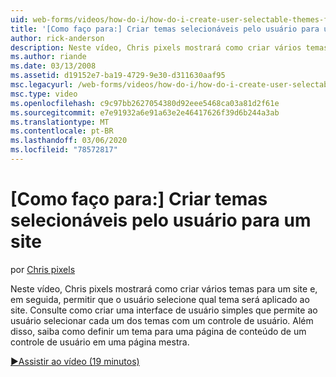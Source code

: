 ```yaml
---
uid: web-forms/videos/how-do-i/how-do-i-create-user-selectable-themes-for-a-web-site
title: '[Como faço para:] Criar temas selecionáveis pelo usuário para um site | Microsoft Docs'
author: rick-anderson
description: Neste vídeo, Chris pixels mostrará como criar vários temas para um site e, em seguida, permitir que o usuário selecione qual tema será aplicado ao site. Veja como...
ms.author: riande
ms.date: 03/13/2008
ms.assetid: d19152e7-ba19-4729-9e30-d311630aaf95
msc.legacyurl: /web-forms/videos/how-do-i/how-do-i-create-user-selectable-themes-for-a-web-site
msc.type: video
ms.openlocfilehash: c9c97bb2627054380d92eee5468ca03a81d2f61e
ms.sourcegitcommit: e7e91932a6e91a63e2e46417626f39d6b244a3ab
ms.translationtype: MT
ms.contentlocale: pt-BR
ms.lasthandoff: 03/06/2020
ms.locfileid: "78572817"
---
```

# <a name="how-do-i-create-user-selectable-themes-for-a-web-site"></a>[Como faço para:] Criar temas selecionáveis pelo usuário para um site

por [Chris pixels](https://twitter.com/chrispels)

Neste vídeo, Chris pixels mostrará como criar vários temas para um site e, em seguida, permitir que o usuário selecione qual tema será aplicado ao site. Consulte como criar uma interface de usuário simples que permite ao usuário selecionar cada um dos temas com um controle de usuário. Além disso, saiba como definir um tema para uma página de conteúdo de um controle de usuário em uma página mestra.

[&#9654;Assistir ao vídeo (19 minutos)](https://channel9.msdn.com/Blogs/ASP-NET-Site-Videos/how-do-i-create-user-selectable-themes-for-a-web-site)
